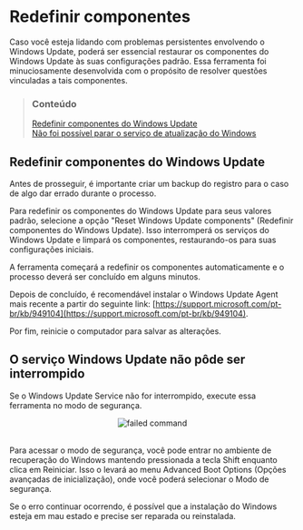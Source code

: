 # Redefinir componentes

Caso você esteja lidando com problemas persistentes envolvendo o Windows Update, poderá ser essencial restaurar os componentes do Windows Update às suas configurações padrão. Essa ferramenta foi minuciosamente desenvolvida com o propósito de resolver questões vinculadas a tais componentes.

> ### Conteúdo
>
> [Redefinir componentes do Windows Update](#redefinir-componentes-do-windows-update) <br />
> [Não foi possível parar o serviço de atualização do Windows](#não-foi-possível-parar-o-serviço-de-atualização-do-windows)

## Redefinir componentes do Windows Update

Antes de prosseguir, é importante criar um backup do registro para o caso de algo dar errado durante o processo.

Para redefinir os componentes do Windows Update para seus valores padrão, selecione a opção "Reset Windows Update components" (Redefinir componentes do Windows Update). Isso interromperá os serviços do Windows Update e limpará os componentes, restaurando-os para suas configurações iniciais.

A ferramenta começará a redefinir os componentes automaticamente e o processo deverá ser concluído em alguns minutos.

Depois de concluído, é recomendável instalar o Windows Update Agent mais recente a partir do seguinte link: [https://support.microsoft.com/pt-br/kb/949104](https://support.microsoft.com/pt-br/kb/949104).

Por fim, reinicie o computador para salvar as alterações.

## O serviço Windows Update não pôde ser interrompido

Se o Windows Update Service não for interrompido, execute essa ferramenta no modo de segurança.

<div align="center">
	<img src="https://brasil.wureset.com/assets/images/failed.png" alt="failed command">
</div>
<br />

Para acessar o modo de segurança, você pode entrar no ambiente de recuperação do Windows mantendo pressionada a tecla Shift enquanto clica em Reiniciar. Isso o levará ao menu Advanced Boot Options (Opções avançadas de inicialização), onde você poderá selecionar o Modo de segurança.

Se o erro continuar ocorrendo, é possível que a instalação do Windows esteja em mau estado e precise ser reparada ou reinstalada.
